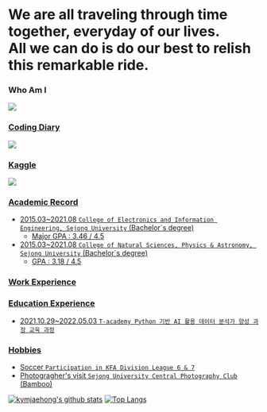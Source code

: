 # We are all traveling through time together, everyday of our lives.</br>All we can do is do our best to relish this remarkable ride. 

### Who Am I
<a href= "https://innate-sweatshirt-264.notion.site/bebfdb4171c64f7ab1cdb2cdf28197a7"><img src= "https://img.shields.io/badge/자기소개서-666666?style=flat-square&logo=github&logoColor=FFFFFF"/>

### Coding Diary
<a href= "https://innate-sweatshirt-264.notion.site/bb047926a48c4e98aa7b41be39b667d2"><img src= "https://img.shields.io/badge/필기노트-666666?style=flat-square&logo=notion&logoColor=FFFFFF"/>

### Kaggle
<a href= "https://www.kaggle.com/jaehonggym"><img src= "https://img.shields.io/badge/프로필-666666?style=flat-square&logo=kaggle&logoColor=FFFFFF"/>

### Academic Record
- 2015.03~2021.08 `College of Electronics and Information Engineering, Sejong University` (Bachelor`s degree)
    - Major GPA : 3.46 / 4.5
- 2015.03~2021.08 `College of Natural Sciences, Physics & Astronomy, Sejong University` (Bachelor`s degree)
    - GPA : 3.18 / 4.5

### Work Experience

### Education Experience
- 2021.10.29~2022.05.03 `T-academy Python 기반 AI 활용 데이터 분석가 양성 과정 교육 과정`

### Hobbies
- Soccer `Participation in KFA Division League 6 & 7`
- Photogragher's visit `Sejong University Central Photography Club` (Bamboo)  

[![kymjaehong's github stats](https://github-readme-stats.vercel.app/api?username=kymjaehong&title_color=666666&text_color=666666&icon_color=666666&bg_color=FFFFFF&locale=kr)](https://github.com/kymjaehong)  [![Top Langs](https://github-readme-stats.vercel.app/api/top-langs/?username=kymjaehong)](https://github.com/kymjaehong/github-readme-stats)